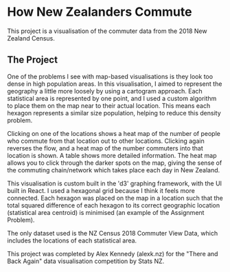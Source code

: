 # How New Zealanders Commute

This project is a visualisation of the commuter data from the 2018 New Zealand
Census.

## The Project

One of the problems I see with map-based visualisations is they look too dense
in high population areas. In this visualisation, I aimed to represent the
geography a little more loosely by using a cartogram approach. Each statistical
area is represented by one point, and I used a custom algorithm to place them on
the map near to their actual location. This means each hexagon represents a
similar size population, helping to reduce this density problem.

Clicking on one of the locations shows a heat map of the number of people who
commute from that location out to other locations. Clicking again reverses the
flow, and a heat map of the number commuters into that location is shown. A
table shows more detailed information. The heat map allows you to click through
the darker spots on the map, giving the sense of the commuting chain/network
which takes place each day in New Zealand.

This visualisation is custom built in the 'd3' graphing framework, with the UI
built in React. I used a hexagonal grid because I think it feels more connected.
Each hexagon was placed on the map in a location such that the total squared
difference of each hexagon to its correct geographic location (statistical area
centroid) is minimised (an example of the Assignment Problem).

The only dataset used is the NZ Census 2018 Commuter View Data, which includes
the locations of each statistical area.

This project was completed by Alex Kennedy (alexk.nz) for the "There and Back
Again" data visualisation competition by Stats NZ.